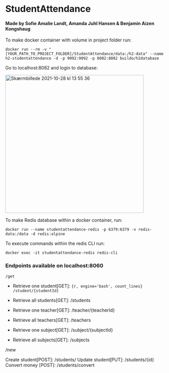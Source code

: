 # StudentAttendance

#### Made by Sofie Amalie Landt, Amanda Juhl Hansen & Benjamin Aizen Kongshaug

To make docker container with volume in project folder run:

```{r, engine='bash', count_lines}
docker run --rm -v "[YOUR_PATH_TO_PROJECT_FOLDER]/StudentAttendance/data:/h2-data" --name h2-studentattendance -d -p 9092:9092 -p 8082:8082 buildo/h2database 
```

Go to localhost:8082 and login to database:
 
<img width="432" alt="Skærmbillede 2021-10-28 kl  13 55 36" src="https://user-images.githubusercontent.com/44894156/139255217-7d1dd14a-103a-45f0-867d-95a345c5761d.png">

To make Redis database within a docker container, run:
```{r, engine='bash', count_lines}
docker run --name studentattendance-redis -p 6379:6379 -v redis-data:/data -d redis:alpine
```

To execute commands within the redis CLI run:
```{r, engine='bash', count_lines}
docker exec -it studentattendance-redis redis-cli
```

### Endpoints available on localhost:8060
```{r, engine='bash', count_lines}
/get
```
* Retrieve one student[GET]: ```{r, engine='bash', count_lines} 
/student/{studentId}```
* Retrieve all students[GET]: /students

* Retrieve one teacher[GET]: /teacher/{teacherId}
* Retrieve all teachers[GET]: /teachers

* Retrieve one subject[GET]: /subject/{subjectId}
* Retrieve all subjects[GET]: /subjects

/new


Create student[POST]: /students/
Update student[PUT]: /students/{id}
Convert money [POST]: /students/convert


 
